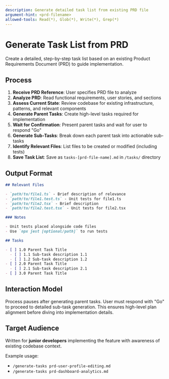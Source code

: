 ```yaml
---
description: Generate detailed task list from existing PRD file
argument-hint: <prd-filename>
allowed-tools: Read(*), Glob(*), Write(*), Grep(*)
---
```


# Generate Task List from PRD

Create a detailed, step-by-step task list based on an existing Product Requirements Document (PRD) to guide implementation.

## Process

1. **Receive PRD Reference**: User specifies PRD file to analyze
2. **Analyze PRD**: Read functional requirements, user stories, and sections
3. **Assess Current State**: Review codebase for existing infrastructure, patterns, and relevant components
4. **Generate Parent Tasks**: Create high-level tasks required for implementation
5. **Wait for Confirmation**: Present parent tasks and wait for user to respond "Go"
6. **Generate Sub-Tasks**: Break down each parent task into actionable sub-tasks
7. **Identify Relevant Files**: List files to be created or modified (including tests)
8. **Save Task List**: Save as `tasks-[prd-file-name].md` in `/tasks/` directory

## Output Format

```markdown
## Relevant Files

- `path/to/file1.ts` - Brief description of relevance
- `path/to/file1.test.ts` - Unit tests for file1.ts
- `path/to/file2.tsx` - Brief description
- `path/to/file2.test.tsx` - Unit tests for file2.tsx

### Notes

- Unit tests placed alongside code files
- Use `npx jest [optional/path]` to run tests

## Tasks

- [ ] 1.0 Parent Task Title
  - [ ] 1.1 Sub-task description 1.1
  - [ ] 1.2 Sub-task description 1.2
- [ ] 2.0 Parent Task Title
  - [ ] 2.1 Sub-task description 2.1
- [ ] 3.0 Parent Task Title
```

## Interaction Model

Process pauses after generating parent tasks. User must respond with "Go" to proceed to detailed sub-task generation. This ensures high-level plan alignment before diving into implementation details.

## Target Audience

Written for **junior developers** implementing the feature with awareness of existing codebase context.

Example usage:
- `/generate-tasks prd-user-profile-editing.md`
- `/generate-tasks prd-dashboard-analytics.md`